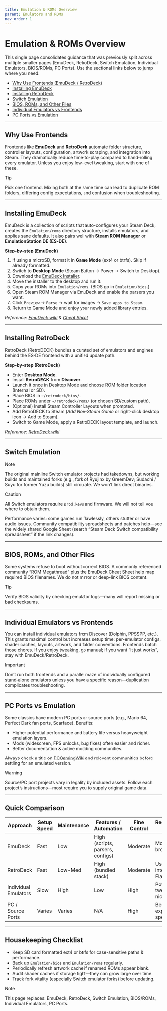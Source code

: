 ```yaml
---
title: Emulation & ROMs Overview
parent: Emulators and ROMs
nav_order: 1
---
```


# Emulation & ROMs Overview

This single page consolidates guidance that was previously split across multiple smaller pages (EmuDeck, RetroDeck, Switch Emulation, Individual Emulators, BIOS/ROMs, PC Ports). Use the sectional links below to jump where you need:

- [Why Use Frontends (EmuDeck / RetroDeck)](#why-use-frontends)
- [Installing EmuDeck](#installing-emudeck)
- [Installing RetroDeck](#installing-retrodeck)
- [Switch Emulation](#switch-emulation)
- [BIOS, ROMs, and Other Files](#bios-roms-and-other-files)
- [Individual Emulators vs Frontends](#individual-emulators-vs-frontends)
- [PC Ports vs Emulation](#pc-ports-vs-emulation)

---
## Why Use Frontends
Frontends like **EmuDeck** and **RetroDeck** automate folder structure, controller layouts, configuration, artwork scraping, and integration into Steam. They dramatically reduce time-to-play compared to hand‑rolling every emulator. Unless you enjoy low-level tweaking, start with one of these.

> [!TIP]
> Pick one frontend. Mixing both at the same time can lead to duplicate ROM folders, differing config expectations, and confusion when troubleshooting.

---
## Installing EmuDeck
EmuDeck is a collection of scripts that auto-configures your Steam Deck, creates the `Emulation/roms` directory structure, installs emulators, and applies sane defaults. It also pairs well with **Steam ROM Manager** or **EmulationStation DE (ES‑DE)**.

<div class="panel panel--soft">
<strong>Step‑by‑step (EmuDeck)</strong>
<ol>
  <li>If using a microSD, format it in <strong>Game Mode</strong> (ext4 or btrfs). Skip if already formatted.</li>
  <li>Switch to <strong>Desktop Mode</strong> (Steam Button → Power → Switch to Desktop).</li>
  <li>Download the <a href="https://www.emudeck.com/#download">EmuDeck Installer</a>.</li>
  <li>Move the installer to the desktop and run it.</li>
  <li>Copy your ROMs into <code>Emulation/roms</code>. (BIOS go in <code>Emulation/bios</code>.)</li>
  <li>Open Steam ROM Manager via EmuDeck and enable the parsers you want.</li>
  <li>Click <code>Preview</code> → <code>Parse</code> → wait for images → <code>Save apps to Steam</code>.</li>
  <li>Return to Game Mode and enjoy your newly added library entries.</li>
</ol>
<em>Reference: <a href="https://emudeck.github.io/">EmuDeck wiki</a> &amp; <a href="https://emudeck.github.io/cheat-sheet/">Cheat Sheet</a></em>
</div>

---
## Installing RetroDeck
RetroDeck (RetroDECK) bundles a curated set of emulators and engines behind the ES‑DE frontend with a unified update path.

<div class="panel panel--soft">
<strong>Step‑by‑step (RetroDeck)</strong>
<ul>
  <li>Enter <strong>Desktop Mode</strong>.</li>
  <li>Install <strong>RetroDECK</strong> from <strong>Discover</strong>.</li>
  <li>Launch it once in Desktop Mode and choose ROM folder location (Internal or SD).</li>
  <li>Place BIOS in <code>~/retrodeck/bios/</code>.</li>
  <li>Place ROMs under <code>~/retrodeck/roms/</code> (or chosen SD/custom path).</li>
  <li>(Optional) Install Steam Controller Layouts when prompted.</li>
  <li>Add RetroDECK to Steam (<em>Add Non-Steam Game</em> or right-click desktop icon → Add to Steam).</li>
  <li>Switch to Game Mode, apply a RetroDECK layout template, and launch.</li>
</ul>
<em>Reference: <a href="https://retrodeck.readthedocs.io/en/latest/wiki_devices/steamdeck/steamdeck-start/">RetroDeck wiki</a></em>
</div>

---
## Switch Emulation

> [!NOTE]
> The original mainline Switch emulator projects had takedowns, but working builds and maintained forks (e.g., fork of Ryujinx by GreemDev; Sudachi / Suyu for former Yuzu builds) still circulate. We won’t link direct binaries.

> [!CAUTION]
> All Switch emulators require <code>prod.keys</code> and firmware. We will not tell you where to obtain them.

Performance varies: some games run flawlessly, others stutter or have audio issues. Community compatibility spreadsheets and patches help—see the widely shared Google Sheet (search “Steam Deck Switch compatibility spreadsheet” if the link changes).

---
## BIOS, ROMs, and Other Files
Some systems refuse to boot without correct BIOS. A commonly referenced community “ROM Megathread” plus the EmuDeck Cheat Sheet help map required BIOS filenames. We do not mirror or deep-link BIOS content.

> [!TIP]
> Verify BIOS validity by checking emulator logs—many will report missing or bad checksums.

---
## Individual Emulators vs Frontends
You can install individual emulators from Discover (Dolphin, PPSSPP, etc.). This grants maximal control but increases setup time: per-emulator configs, shader caches, layouts, artwork, and folder conventions. Frontends batch those chores. If you enjoy tweaking, go manual; if you want “it just works”, stay with EmuDeck/RetroDeck.

> [!IMPORTANT]
> Don’t run both frontends and a parallel maze of individually configured stand‑alone emulators unless you have a specific reason—duplication complicates troubleshooting.

---
## PC Ports vs Emulation
Some classics have modern PC ports or source ports (e.g., Mario 64, Perfect Dark fan ports, Scarface). Benefits:

- Higher potential performance and battery life versus heavyweight emulation layers.
- Mods (widescreen, FPS unlocks, bug fixes) often easier and richer.
- Better documentation & active modding communities.

Always check a title on <a href="https://www.pcgamingwiki.com/wiki/Home">PCGamingWiki</a> and relevant communities before settling for an emulated version.

> [!WARNING]
> Source/PC port projects vary in legality by included assets. Follow each project’s instructions—most require you to supply original game data.

---
## Quick Comparison

| Approach | Setup Speed | Maintenance | Features / Automation | Fine Control | Recommended For |
| -------- | ----------- | ----------- | --------------------- | ------------ | --------------- |
| EmuDeck  | Fast | Low | High (scripts, parsers, configs) | Moderate | Most users / broad libraries |
| RetroDeck | Fast | Low-Med | High (bundled stack) | Moderate | Users wanting integrated Flatpak pack |
| Individual Emulators | Slow | High | Low | High | Power tweakers, niche systems |
| PC / Source Ports | Varies | Varies | N/A | High | Best experience for specific titles |

---
## Housekeeping Checklist
- Keep SD card formatted ext4 or btrfs for case-sensitive paths & performance.
- Back up `Emulation/bios` and `Emulation/roms` regularly.
- Periodically refresh artwork cache if renamed ROMs appear blank.
- Audit shader caches if storage tight—they can grow large over time.
- Track fork vitality (especially Switch emulator forks) before updating.

> [!NOTE]
> This page replaces: EmuDeck, RetroDeck, Switch Emulation, BIOS/ROMs, Individual Emulators, PC Ports.
